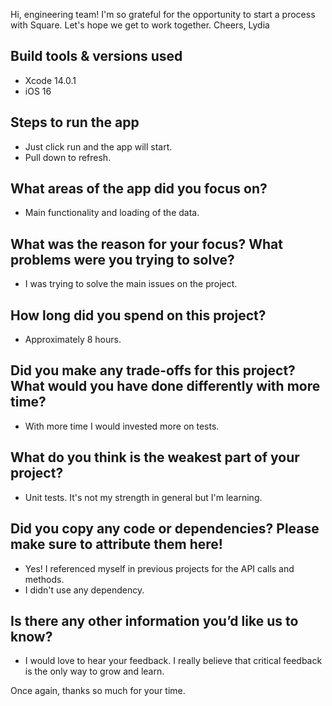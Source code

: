 Hi, engineering team! I'm so grateful for the opportunity to start a process with Square. Let's hope we get to work together.
Cheers,
Lydia

## Build tools & versions used
- Xcode 14.0.1
- iOS 16

## Steps to run the app
- Just click run and the app will start.
- Pull down to refresh.

## What areas of the app did you focus on?
- Main functionality and loading of the data.

## What was the reason for your focus? What problems were you trying to solve?
- I was trying to solve the main issues on the project.

## How long did you spend on this project?
- Approximately 8 hours.

## Did you make any trade-offs for this project? What would you have done differently with more time?
- With more time I would invested more on tests.

## What do you think is the weakest part of your project?
- Unit tests. It's not my strength in general but I'm learning.

## Did you copy any code or dependencies? Please make sure to attribute them here!
- Yes! I referenced myself in previous projects for the API calls and methods.
- I didn't use any dependency.

## Is there any other information you’d like us to know?
- I would love to hear your feedback. I really believe that critical feedback is the only way to grow and learn.

Once again, thanks so much for your time.
